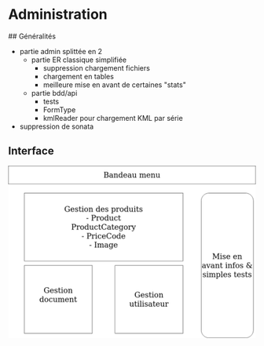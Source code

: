 # Administration

## Généralités

* partie admin splittée en 2
  + partie ER classique simplifiée
    - suppression chargement fichiers
    - chargement en tables
    - meilleure mise en avant de certaines "stats"
  + partie bdd/api
    - tests
    - FormType
    - kmlReader pour chargement KML par série
* suppression de sonata

## Interface

![admin](admin-bdd.png)
